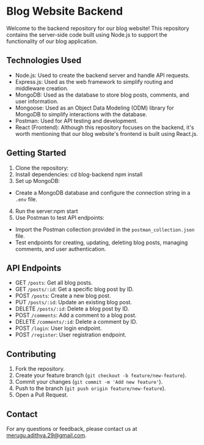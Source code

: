 # Blog Website Backend

Welcome to the backend repository for our blog website! This repository contains the server-side code built using Node.js to support the functionality of our blog application.

## Technologies Used

- Node.js: Used to create the backend server and handle API requests.
- Express.js: Used as the web framework to simplify routing and middleware creation.
- MongoDB: Used as the database to store blog posts, comments, and user information.
- Mongoose: Used as an Object Data Modeling (ODM) library for MongoDB to simplify interactions with the database.
- Postman: Used for API testing and development.
- React (Frontend): Although this repository focuses on the backend, it's worth mentioning that our blog website's frontend is built using React.js.

## Getting Started

1. Clone the repository:
2. Install dependencies:
cd blog-backend
npm install
3. Set up MongoDB:
- Create a MongoDB database and configure the connection string in a `.env` file.
4. Run the server:npm start
5. Use Postman to test API endpoints:
- Import the Postman collection provided in the `postman_collection.json` file.
- Test endpoints for creating, updating, deleting blog posts, managing comments, and user authentication.

## API Endpoints

- GET `/posts`: Get all blog posts.
- GET `/posts/:id`: Get a specific blog post by ID.
- POST `/posts`: Create a new blog post.
- PUT `/posts/:id`: Update an existing blog post.
- DELETE `/posts/:id`: Delete a blog post by ID.
- POST `/comments`: Add a comment to a blog post.
- DELETE `/comments/:id`: Delete a comment by ID.
- POST `/login`: User login endpoint.
- POST `/register`: User registration endpoint.

## Contributing

1. Fork the repository.
2. Create your feature branch (`git checkout -b feature/new-feature`).
3. Commit your changes (`git commit -m 'Add new feature'`).
4. Push to the branch (`git push origin feature/new-feature`).
5. Open a Pull Request.
## Contact
For any questions or feedback, please contact us at [merugu.adithya.29@gmail.com](mailto:merugu.adithya.29@gmail.com).
